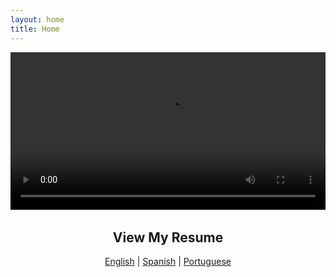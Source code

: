 ```yaml
---
layout: home
title: Home
---
```

<video controls width="100%">
  <source src="{{ '/assets/video/intro.mp4' | relative_url }}" type="video/mp4">
</video>

<div style="text-align: center; margin: 2rem;">
  <h2>View My Resume</h2>
  <a href="/resume/resume-en/">English</a> | 
  <a href="/resume/resume-es/">Spanish</a> | 
  <a href="/resume/resume-pt/">Portuguese</a>
</div>